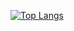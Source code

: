[![Top Langs](https://github-readme-stats.vercel.app/api/top-langs/?username=sayakdattagupta)](https://github.com/anuraghazra/github-readme-stats&hide=html)

